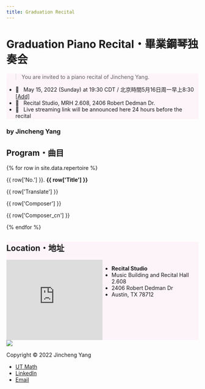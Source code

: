 ```yaml
---
title: Graduation Recital
---
```


<html>
<head>
<title>{{page.title}}</title>
<meta name="viewport" content="width=device-width, initial-scale=0.8">
<meta http-equiv="Content-Type" content="text/html; charset=UTF-8">
<link rel="stylesheet" type="text/css" href="/users/jcyang/css/recital.css">
</head>

<body>

<div id="background"></div>
<h1>Graduation Piano Recital・畢業鋼琴独奏会</h1>

<div style="background-color:#fdf4f9" id="info">
<div class="content" markdown="1">
<blockquote>You are invited to a piano recital of Jincheng Yang.</blockquote>

* 📅 &nbsp; May 15, 2022 (Sunday) at 19:30 CDT / 北京時間5月16日周一早上8:30 [[Add]](/users/jcyang/assets/files/recital.ics)
* 📍 &nbsp; Recital Studio, MRH 2.608, 2406 Robert Dedman Dr.
* 🔗 &nbsp; Live streaming link will be announced here 24 hours before the recital

</div>
</div>

<div id="program">
<div class="content" id="program2">

<h3>by Jincheng Yang</h3>

<h2>Program・曲目</h2>

{% for row in site.data.repertoire %}
<p class='title'>
{{ row['No.'] }}. <b>{{ row['Title'] }}</b>
</p>
<p class='translate'>{{ row['Translate'] }}</p>
<p class='composer'>{{ row['Composer'] }}</p>
<p class='composer_cn'>{{ row['Composer_cn'] }}</p>
{% endfor %}

</div>
</div>

<div style="background-color:#fdf4f9" id="address">
<div class="content" markdown="1">

## Location・地址

<div style="display:grid;grid-template-columns: 1fr 1fr;grid-template-rows:15em;grid-template-areas:'map text'" markdown="1">
<iframe src="https://www.google.com/maps/embed?pb=!1m18!1m12!1m3!1d215.32714635339127!2d-97.73060517844304!3d30.28738965154808!2m3!1f0!2f0!3f0!3m2!1i1024!2i768!4f13.1!3m3!1m2!1s0x8644b590064328db%3A0x91e0897277a94cc2!2sRecital%20Studio!5e0!3m2!1sen!2sus!4v1651427348198!5m2!1sen!2sus" style="border:0;" allowfullscreen="" height="100%" width="100%" loading="lazy" referrerpolicy="no-referrer-when-downgrade"></iframe>

* __Recital Studio__
* Music Building and Recital Hall 2.608
* 2406 Robert Dedman Dr
* Austin, TX 78712

</div>

</div>
</div>

<footer>
<div id="footer-container">
<a href="https://www.utexas.edu"><img id="logo" src="https://www.utexas.edu/sites/all/themes/utexas/img/general/logo.svg"></a>
<p id="copyright">Copyright © 2022 Jincheng Yang</p>
<ul>
<li id="utmath"><a href="https://www.ma.utexas.edu/">UT Math</a></li>
<li><a href="https://www.linkedin.com/in/jincheng-yang/">LinkedIn</a></li>
<!-- <li><a href="https://github.com/jincheng-yang">GitHub</a></li> -->
<li><a href="mailto:jcyang@math.utexas.edu">Email</a></li>
</ul>
</div>
</footer>

</body>
</html>